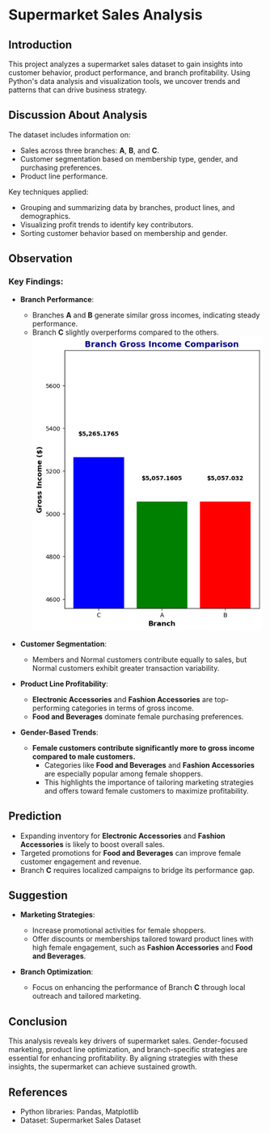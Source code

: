 # Supermarket Sales Analysis

## Introduction  
This project analyzes a supermarket sales dataset to gain insights into customer behavior, product performance, and branch profitability. Using Python's data analysis and visualization tools, we uncover trends and patterns that can drive business strategy.

## Discussion About Analysis  
The dataset includes information on:  
- Sales across three branches: **A**, **B**, and **C**.  
- Customer segmentation based on membership type, gender, and purchasing preferences.  
- Product line performance.  

Key techniques applied:  
- Grouping and summarizing data by branches, product lines, and demographics.  
- Visualizing profit trends to identify key contributors.  
- Sorting customer behavior based on membership and gender.  

## Observation  

### Key Findings:  
- **Branch Performance**:  
  - Branches **A** and **B** generate similar gross incomes, indicating steady performance.  
  - Branch **C** slightly overperforms compared to the others.
    ![image alt](https://github.com/whalesb/Supermarket-Sales-Analytics/blob/main/images/branch%20income%20comparison%20.png)

- **Customer Segmentation**:  
  - Members and Normal customers contribute equally to sales, but Normal customers exhibit greater transaction variability.  

- **Product Line Profitability**:  
  - **Electronic Accessories** and **Fashion Accessories** are top-performing categories in terms of gross income.  
  - **Food and Beverages** dominate female purchasing preferences.  

- **Gender-Based Trends**:  
  - **Female customers contribute significantly more to gross income compared to male customers.**  
    - Categories like **Food and Beverages** and **Fashion Accessories** are especially popular among female shoppers.  
    - This highlights the importance of tailoring marketing strategies and offers toward female customers to maximize profitability.  

## Prediction  
- Expanding inventory for **Electronic Accessories** and **Fashion Accessories** is likely to boost overall sales.  
- Targeted promotions for **Food and Beverages** can improve female customer engagement and revenue.  
- Branch **C** requires localized campaigns to bridge its performance gap.  

## Suggestion  
- **Marketing Strategies**:  
  - Increase promotional activities for female shoppers.  
  - Offer discounts or memberships tailored toward product lines with high female engagement, such as **Fashion Accessories** and **Food and Beverages**.  

- **Branch Optimization**:  
  - Focus on enhancing the performance of Branch **C** through local outreach and tailored marketing.  

## Conclusion  
This analysis reveals key drivers of supermarket sales. Gender-focused marketing, product line optimization, and branch-specific strategies are essential for enhancing profitability. By aligning strategies with these insights, the supermarket can achieve sustained growth.

## References  
- Python libraries: Pandas, Matplotlib  
- Dataset: Supermarket Sales Dataset
